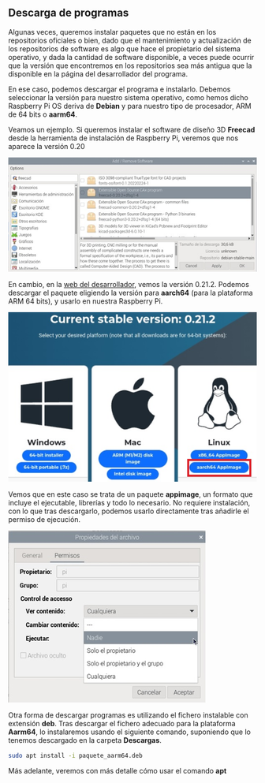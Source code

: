 ## Descarga de programas

Algunas veces, queremos instalar paquetes que no están en los repositorios oficiales o bien, dado que el mantenimiento y actualización de los repositorios de software es algo que hace el propietario del sistema operativo, y dada la cantidad de software disponible, a veces puede ocurrir que la versión que encontremos en los repositorios sea más antigua que la disponible en la página del desarrollador del programa. 

En ese caso, podemos descargar el programa e instalarlo. Debemos seleccionar la versión para nuestro sistema operativo, como hemos dicho Raspberry Pi OS deriva de __Debian__ y para nuestro tipo de procesador, ARM de 64 bits o **aarm64**.

Veamos un ejemplo. Si queremos instalar el software de diseño 3D **Freecad** desde la herramienta de instalación de Raspberry Pi, veremos que nos aparece la versión 0.20

![Instalación Freecad desde Raspberry Pi](./images/freecad_raspi_org_version_reducida_600.jpg)

En cambio, en la [web del desarrollador](https://freecad.org), vemos la versión 0.21.2. Podemos descargar el paquete eligiendo la versión para **aarch64** (para la plataforma ARM 64 bits), y usarlo en nuestra Raspberry Pi. 

![Página de descarga del paquete del programa Freecad](./images/freecad_org_version_reducida_50.jpg)

Vemos que en este caso se trata de un paquete **appimage**, un formato que incluye el ejecutable, librerías y todo lo necesario. No requiere instalación, con lo que tras descargarlo, podemos usarlo directamente tras añadirle el permiso de ejecución. 

![Añadiendo permiso de ejecución](./images/Permiso_ejecucion_reducida_50.jpg)

Otra forma de descargar programas es utilizando el fichero instalable con extensión **deb**. Tras descargar el fichero adecuado para la plataforma **Aarm64**, lo instalaremos usando el siguiente comando, suponiendo que lo tenemos descargado en la carpeta **Descargas**.

```sh
sudo apt install -i paquete_aarm64.deb
```

Más adelante, veremos con más detalle cómo usar el comando **apt** 
